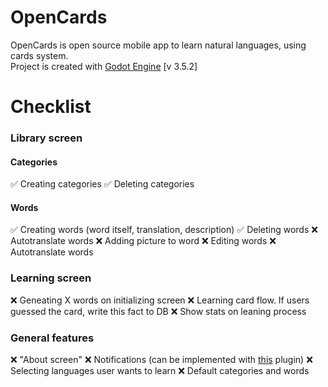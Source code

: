 # OpenCards

OpenCards is open source mobile app to learn natural languages, using cards system.\
Project is created with [Godot Engine](https://godotengine.org/) [v 3.5.2]

# Checklist

### Library screen

#### Categories

:white_check_mark: Creating categories
:white_check_mark: Deleting categories

#### Words

:white_check_mark: Creating words (word itself, translation, description)
:white_check_mark: Deleting words
:x: Autotranslate words
:x: Adding picture to word
:x: Editing words
:x: Autotranslate words

### Learning screen

:x: Geneating X words on initializing screen
:x: Learning card flow. If users guessed the card, write this fact to DB
:x: Show stats on leaning process

### General features

:x: "About screen"
:x: Notifications (can be implemented with [this](https://github.com/DrMoriarty/godot-local-notification) plugin)
:x: Selecting languages user wants to learn
:x: Default categories and words
